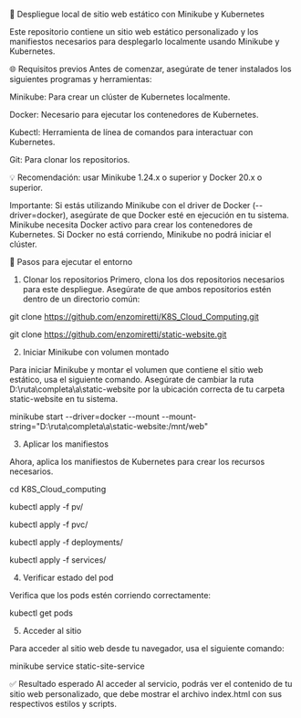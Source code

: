 🚀 Despliegue local de sitio web estático con Minikube y Kubernetes

Este repositorio contiene un sitio web estático personalizado y los manifiestos necesarios para desplegarlo localmente usando Minikube y Kubernetes.

🌐 Requisitos previos
Antes de comenzar, asegúrate de tener instalados los siguientes programas y herramientas:

Minikube: Para crear un clúster de Kubernetes localmente.

Docker: Necesario para ejecutar los contenedores de Kubernetes.

Kubectl: Herramienta de línea de comandos para interactuar con Kubernetes.

Git: Para clonar los repositorios.

💡 Recomendación: usar Minikube 1.24.x o superior y Docker 20.x o superior.

Importante: Si estás utilizando Minikube con el driver de Docker (--driver=docker), asegúrate de que Docker esté en ejecución en tu sistema. Minikube necesita Docker activo para crear los contenedores de Kubernetes. Si Docker no está corriendo, Minikube no podrá iniciar el clúster.

🚀 Pasos para ejecutar el entorno
1. Clonar los repositorios
Primero, clona los dos repositorios necesarios para este despliegue. Asegúrate de que ambos repositorios estén dentro de un directorio común:

git clone https://github.com/enzomiretti/K8S_Cloud_Computing.git

git clone https://github.com/enzomiretti/static-website.git

2. Iniciar Minikube con volumen montado
   
Para iniciar Minikube y montar el volumen que contiene el sitio web estático, usa el siguiente comando. Asegúrate de cambiar la ruta D:\ruta\completa\a\static-website por la ubicación correcta de tu carpeta static-website en tu sistema.

minikube start --driver=docker --mount --mount-string="D:\ruta\completa\a\static-website:/mnt/web"

3. Aplicar los manifiestos
   
Ahora, aplica los manifiestos de Kubernetes para crear los recursos necesarios.

cd K8S_Cloud_computing

kubectl apply -f pv/

kubectl apply -f pvc/

kubectl apply -f deployments/

kubectl apply -f services/

4. Verificar estado del pod
   
Verifica que los pods estén corriendo correctamente:

kubectl get pods

5. Acceder al sitio
   
Para acceder al sitio web desde tu navegador, usa el siguiente comando:

minikube service static-site-service

✅ Resultado esperado
Al acceder al servicio, podrás ver el contenido de tu sitio web personalizado, que debe mostrar el archivo index.html con sus respectivos estilos y scripts.

